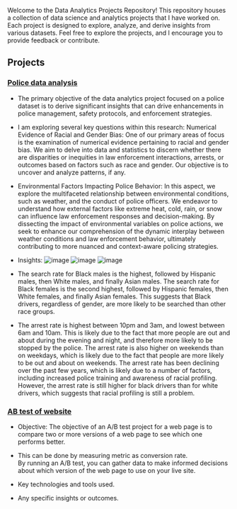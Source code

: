 
Welcome to the Data Analytics Projects Repository! This repository houses a collection of data science and analytics projects that I have worked on. Each project is designed to explore, analyze, and derive insights from various datasets. Feel free to explore the projects, and I encourage you to provide feedback or contribute.

## Projects

### [Police data analysis](link_to_project_1)
- The primary objective of the data analytics project focused on a police dataset is to derive significant insights that can drive enhancements in police management, safety protocols, and enforcement strategies.    
- I am exploring several key questions within this research:
Numerical Evidence of Racial and Gender Bias: One of our primary areas of focus is the examination of numerical evidence pertaining to racial and gender bias. We aim to delve into data and statistics to discern whether there are disparities or inequities in law enforcement interactions, arrests, or outcomes based on factors such as race and gender. Our objective is to uncover and analyze patterns, if any.     
- Environmental Factors Impacting Police Behavior: In this aspect, we explore the multifaceted relationship between environmental conditions, such as weather, and the conduct of police officers. We endeavor to understand how external factors like extreme heat, cold, rain, or snow can influence law enforcement responses and decision-making. By dissecting the impact of environmental variables on police actions, we seek to enhance our comprehension of the dynamic interplay between weather conditions and law enforcement behavior, ultimately contributing to more nuanced and context-aware policing strategies.
- Insights: 
![image](https://github.com/yassmin1/Analytics_Projects/assets/38767315/c8fd12c1-60b0-4b49-a8c1-f29766813364)
![image](https://github.com/yassmin1/Analytics_Projects/assets/38767315/b6a3c032-3045-4028-89e6-a6866cb1130d)
![image](https://github.com/yassmin1/Analytics_Projects/assets/38767315/2687c470-6f26-4d5f-9d36-472e4bea8083)

- The search rate for Black males is the highest, followed by Hispanic males, then White males, and finally Asian males. The search rate for Black females is the second highest, followed by Hispanic females, then White females, and finally Asian females. This suggests that Black drivers, regardless of gender, are more likely to be searched than other race groups.       
- The arrest rate is highest between 10pm and 3am, and lowest between 6am and 10am. This is likely due to the fact that more people are out and about during the evening and night, and therefore more likely to be stopped by the police.
The arrest rate is also higher on weekends than on weekdays, which is likely due to the fact that people are more likely to be out and about on weekends.
The arrest rate has been declining over the past few years, which is likely due to a number of factors, including increased police training and awareness of racial profiling.
However, the arrest rate is still higher for black drivers than for white drivers, which suggests that racial profiling is still a problem.



### [AB test of website](link_to_project_2)
- Objective: The objective of an A/B test project for a web page is to compare two or more versions of a web page to see which one performs better.
- This can be done by measuring metric as conversion rate.    
By running an A/B test, you can gather data to make informed decisions about which version of the web page to use on your live site. 

- Key technologies and tools used.
- Any specific insights or outcomes.
